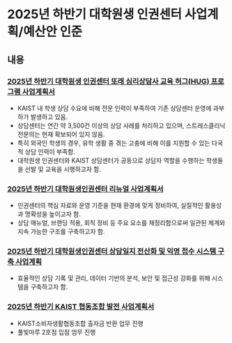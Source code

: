 2025년 하반기 대학원생 인권센터 사업계획/예산안 인준
===

## 내용

### [2025년 하반기 대학원생 인권센터 또래 심리상담사 교육 허그(HUG) 프로그램 사업계획서](허그.md)
- KAIST 내 학생 상담 수요에 비해 전문 인력이 부족하여 기존 상담센터 운영에 과부하가 발생하고 있음.
- 상담센터는 연간 약 3,500건 이상의 상담 사례를 처리하고 있으며, 스트레스클리닉 전문의는 현재 확보되어 있지 않음.
- 특히 외국인 학생의 경우, 유학 생활 중 겪는 고충에 비해 이를 지원할 수 있는 다국적 상담 인력이 부족함.
- 대학원생 인권센터와 KAIST 상담센터가 공동으로 상담자 역할을 수행하는 학생들을 선발 및 교육을 시행하고자 함.

### [2025년 하반기 대학원생인권센터 리뉴얼 사업계획서](리뉴얼.md)
- 인권센터의 핵심 자료와 운영 기준을 현재 환경에 맞게 정비하여, 실질적인 활용성과 명확성을 높이고자 함.
- 상담 매뉴얼, 브랜딩 적용, 회칙 정비 등 주요 요소를 재정리함으로써 일관된 체계와 지속 가능한 구조를 구축하고자 함.

### [2025년 하반기 대학원생인권센터 상담일지 전산화 및 익명 접수 시스템 구축 사업계획](익명.md)
- 효율적인 상담 기록 및 관리, 데이터 기반의 분석, 보안 및 접근성 강화를 위해 시스템을 구축하고자 함.

### [2025년 하반기 KAIST 협동조합 발전 사업계획서](접근성개선.md)
- KAIST소비자생활협동조합 출자금 반환 업무 진행
- 풀빛마루 2호점 입점 엄무 진행
